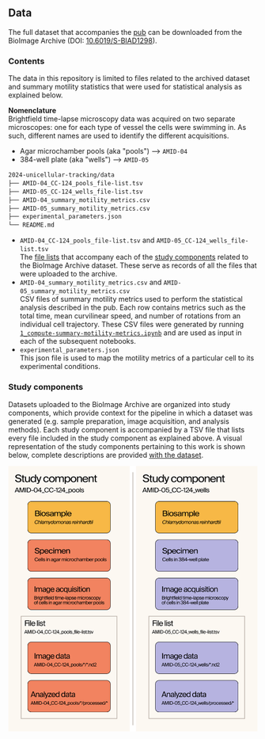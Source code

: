 ## Data

The full dataset that accompanies the [pub](https://doi.org/10.57844/.arcadia-2d61-fb05) can be downloaded from the BioImage Archive (DOI: [10.6019/S-BIAD1298](https://doi.org/10.6019/S-BIAD1298)).

### Contents

The data in this repository is limited to files related to the archived dataset and summary motility statistics that were used for statistical analysis as explained below.

**Nomenclature**  
Brightfield time-lapse microscopy data was acquired on two separate microscopes: one for each type of vessel the cells were swimming in. As such, different names are used to identify the different acquisitions.
* Agar microchamber pools (aka "pools") --> `AMID-04`
* 384-well plate (aka "wells") --> `AMID-05`

```bash
2024-unicellular-tracking/data
├── AMID-04_CC-124_pools_file-list.tsv
├── AMID-05_CC-124_wells_file-list.tsv
├── AMID-04_summary_motility_metrics.csv
├── AMID-05_summary_motility_metrics.csv
├── experimental_parameters.json
└── README.md
```

* `AMID-04_CC-124_pools_file-list.tsv` and `AMID-05_CC-124_wells_file-list.tsv`  
  The [file lists](https://www.ebi.ac.uk/bioimage-archive/help-file-list/) that accompany each of the [study components](https://www.ebi.ac.uk/bioimage-archive/rembi-help-examples/) related to the BioImage Archive dataset. These serve as records of all the files that were uploaded to the archive.
* `AMID-04_summary_motility_metrics.csv` and `AMID-05_summary_motility_metrics.csv`  
  CSV files of summary motility metrics used to perform the statistical analysis described in the pub. Each row contains metrics such as the total time, mean curvilinear speed, and number of rotations from an individual cell trajectory. These CSV files were generated by running [`1_compute-summary-motility-metrics.ipynb`](../notebooks/1_compute-summary-motility-metrics.ipynb) and are used as input in each of the subsequent notebooks.
* `experimental_parameters.json`  
  This json file is used to map the motility metrics of a particular cell to its experimental conditions.


### Study components
Datasets uploaded to the BioImage Archive are organized into study components, which provide context for the pipeline in which a dataset was generated (e.g. sample preparation, image acquisition, and analysis methods). Each study component is accompanied by a TSV file that lists every file included in the study component as explained above. A visual representation of the study components pertaining to this work is shown below, complete descriptions are provided [with the dataset](https://doi.org/10.6019/S-BIAD1298).

<img src="../resources/BioImage_Archive_study_components.png" width="640">
